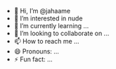 - 👋 Hi, I’m @jahaame
- 👀 I’m interested in nude
- 🌱 I’m currently learning ...
- 💞️ I’m looking to collaborate on ...
- 📫 How to reach me ...
- 😄 Pronouns: ...
- ⚡ Fun fact: ...

<!---
jahaame/jahaame is a ✨ special ✨ repository because its `README.md` (this file) appears on your GitHub profile.
You can click the Preview link to take a look at your changes.
--->
